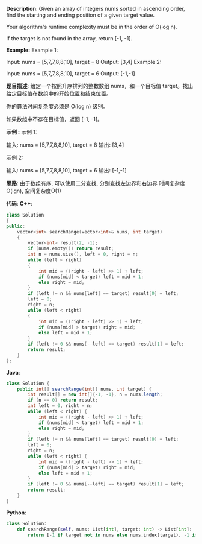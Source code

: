 __Description__:
Given an array of integers nums sorted in ascending order, find the starting and ending position of a given target value.

Your algorithm's runtime complexity must be in the order of O(log n).

If the target is not found in the array, return [-1, -1].

__Example:__
Example 1:

Input: nums = [5,7,7,8,8,10], target = 8
Output: [3,4]
Example 2:

Input: nums = [5,7,7,8,8,10], target = 6
Output: [-1,-1]

__题目描述__:
给定一个按照升序排列的整数数组 nums，和一个目标值 target。找出给定目标值在数组中的开始位置和结束位置。

你的算法时间复杂度必须是 O(log n) 级别。

如果数组中不存在目标值，返回 [-1, -1]。

__示例 :__
示例 1:

输入: nums = [5,7,7,8,8,10], target = 8
输出: [3,4]

示例 2:

输入: nums = [5,7,7,8,8,10], target = 6
输出: [-1,-1]

__思路__:
由于数组有序, 可以使用二分查找, 分别查找左边界和右边界
时间复杂度O(lgn), 空间复杂度O(1)

__代码__:
__C++__:
```C++
class Solution 
{
public:
    vector<int> searchRange(vector<int>& nums, int target) 
    {
        vector<int> result(2, -1);
        if (nums.empty()) return result;
        int n = nums.size(), left = 0, right = n;
        while (left < right)
        {
            int mid = ((right - left) >> 1) + left;
            if (nums[mid] < target) left = mid + 1;
            else right = mid;
        }
        if (left != n && nums[left] == target) result[0] = left;
        left = 0;
        right = n;
        while (left < right)
        {
            int mid = ((right - left) >> 1) + left;
            if (nums[mid] > target) right = mid;
            else left = mid + 1;
        }
        if (left != 0 && nums[--left] == target) result[1] = left;
        return result;
    }
};
```

__Java__:
```Java
class Solution {
    public int[] searchRange(int[] nums, int target) {
        int result[] = new int[]{-1, -1}, n = nums.length;
        if (n == 0) return result;
        int left = 0, right = n;
        while (left < right) {
            int mid = ((right - left) >> 1) + left;
            if (nums[mid] < target) left = mid + 1;
            else right = mid;
        }
        if (left != n && nums[left] == target) result[0] = left;
        left = 0;
        right = n;
        while (left < right) {
            int mid = ((right - left) >> 1) + left;
            if (nums[mid] > target) right = mid;
            else left = mid + 1;
        }
        if (left != 0 && nums[--left] == target) result[1] = left;
        return result;
    }
}
```

__Python__:
```Python
class Solution:
    def searchRange(self, nums: List[int], target: int) -> List[int]:
        return [-1 if target not in nums else nums.index(target), -1 if target not in nums else len(nums) - nums[::-1].index(target) - 1]
```